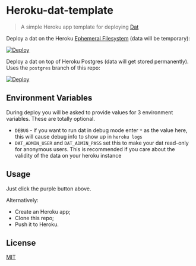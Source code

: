 Heroku-dat-template
===================
> A simple Heroku app template for deploying [Dat](http://github.com/maxogden/dat)

Deploy a dat on the Heroku [Ephemeral Filesystem](https://devcenter.heroku.com/articles/dynos#ephemeral-filesystem) (data will be temporary):

[![Deploy](https://www.herokucdn.com/deploy/button.png)](https://heroku.com/deploy?template=https://github.com/bmpvieira/heroku-dat-template.git)

Deploy a dat on top of Heroku Postgres (data will get stored permanently). Uses the `postgres` branch of this repo:

[![Deploy](https://www.herokucdn.com/deploy/button.png)](https://heroku.com/deploy?template=https://github.com/bmpvieira/heroku-dat-template/tree/postgres)

Environment Variables
-----
During deploy you will be asked to provide values for 3 environment variables. These are totally optional.

* `DEBUG` - if you want to run dat in debug mode enter `*` as the value here, this will cause debug info to show up in `heroku logs`
* `DAT_ADMIN_USER` and `DAT_ADMIN_PASS` set this to make your dat read-only for anonymous users. This is recommended if you care about the validity of the data on your heroku instance

Usage
-----
Just click the purple button above.

Alternatively:
- Create an Heroku app;
- Clone this repo;
- Push it to Heroku.

<!-- https://devcenter.heroku.com/articles/heroku-button -->
<!-- http://expeditedssl.com/heroku-button-maker -->

License
-------
[MIT](https://raw.github.com/bmpvieira/heroku-dat/master/LICENSE)
